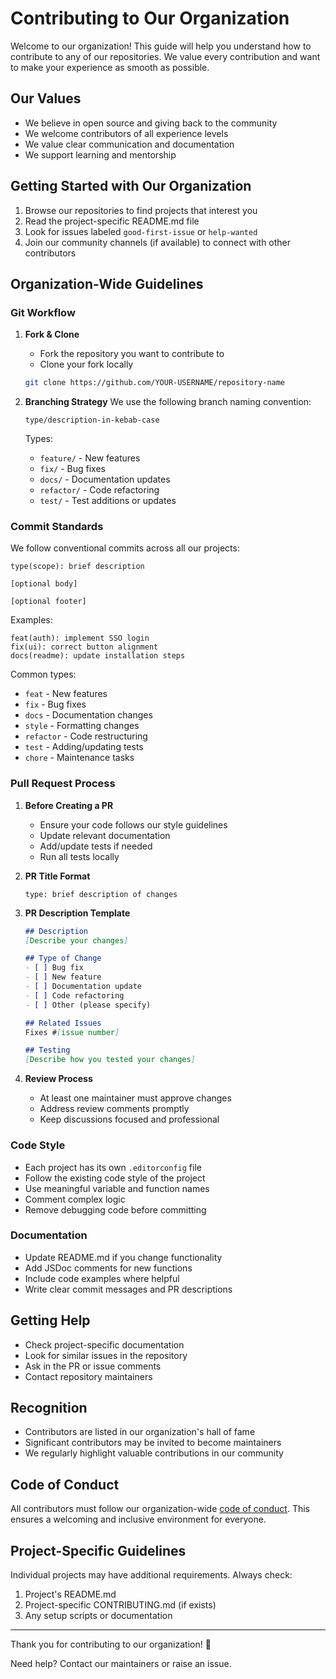 # Contributing to Our Organization

Welcome to our organization! This guide will help you understand how to contribute to any of our repositories. We value every contribution and want to make your experience as smooth as possible.

## Our Values

- We believe in open source and giving back to the community
- We welcome contributors of all experience levels
- We value clear communication and documentation
- We support learning and mentorship

## Getting Started with Our Organization

1. Browse our repositories to find projects that interest you
2. Read the project-specific README.md file
3. Look for issues labeled `good-first-issue` or `help-wanted`
4. Join our community channels (if available) to connect with other contributors

## Organization-Wide Guidelines

### Git Workflow

1. **Fork & Clone**
   - Fork the repository you want to contribute to
   - Clone your fork locally
   ```bash
   git clone https://github.com/YOUR-USERNAME/repository-name
   ```

2. **Branching Strategy**
   We use the following branch naming convention:
   ```
   type/description-in-kebab-case
   ```
   Types:
   - `feature/` - New features
   - `fix/` - Bug fixes
   - `docs/` - Documentation updates
   - `refactor/` - Code refactoring
   - `test/` - Test additions or updates

### Commit Standards

We follow conventional commits across all our projects:

```
type(scope): brief description

[optional body]

[optional footer]
```

Examples:
```
feat(auth): implement SSO login
fix(ui): correct button alignment
docs(readme): update installation steps
```

Common types:
- `feat` - New features
- `fix` - Bug fixes
- `docs` - Documentation changes
- `style` - Formatting changes
- `refactor` - Code restructuring
- `test` - Adding/updating tests
- `chore` - Maintenance tasks

### Pull Request Process

1. **Before Creating a PR**
   - Ensure your code follows our style guidelines
   - Update relevant documentation
   - Add/update tests if needed
   - Run all tests locally

2. **PR Title Format**
   ```
   type: brief description of changes
   ```

3. **PR Description Template**
   ```markdown
   ## Description
   [Describe your changes]

   ## Type of Change
   - [ ] Bug fix
   - [ ] New feature
   - [ ] Documentation update
   - [ ] Code refactoring
   - [ ] Other (please specify)

   ## Related Issues
   Fixes #[issue number]

   ## Testing
   [Describe how you tested your changes]
   ```

4. **Review Process**
   - At least one maintainer must approve changes
   - Address review comments promptly
   - Keep discussions focused and professional

### Code Style

- Each project has its own `.editorconfig` file
- Follow the existing code style of the project
- Use meaningful variable and function names
- Comment complex logic
- Remove debugging code before committing

### Documentation

- Update README.md if you change functionality
- Add JSDoc comments for new functions
- Include code examples where helpful
- Write clear commit messages and PR descriptions

## Getting Help

- Check project-specific documentation
- Look for similar issues in the repository
- Ask in the PR or issue comments
- Contact repository maintainers

## Recognition

- Contributors are listed in our organization's hall of fame
- Significant contributors may be invited to become maintainers
- We regularly highlight valuable contributions in our community

## Code of Conduct

All contributors must follow our organization-wide [code of conduct](https://github.com/WnC-Club/.github/blob/main/CODE_OF_CONDUCT.md). This ensures a welcoming and inclusive environment for everyone.

## Project-Specific Guidelines

Individual projects may have additional requirements. Always check:
1. Project's README.md
2. Project-specific CONTRIBUTING.md (if exists)
3. Any setup scripts or documentation

---

Thank you for contributing to our organization! 🌟

Need help? Contact our maintainers or raise an issue.
